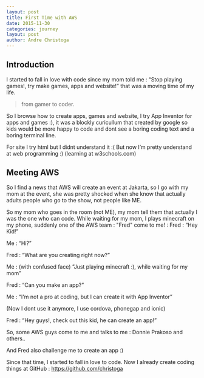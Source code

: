 ```yaml
---
layout: post
title: First Time with AWS
date: 2015-11-30
categories: journey
layout: post
author: Andre Christoga
---
```

## Introduction
I started to fall in love with code since my mom told me : “Stop playing games!, try make games, apps and website!” that was a moving time of my life.

<blockquote> from gamer to coder. </blockquote>

So I browse how to create apps, games and website, I try App Inventor for apps and games :), it was a blockly curicullum that created by google so kids would be more happy to code and dont see a boring coding text and a boring terminal line.

For site I try html but I didnt understand it :(
But now I’m pretty understand at web programming :) (learning at w3schools.com)

## Meeting AWS

So I find a news that AWS will create an event at Jakarta, so I go with my mom at the event, she was pretty shocked when she know that actually adults people who go to the show, not people like ME.

So my mom who goes in the room (not ME), my mom tell them that actually I was the one who can code.
While waiting for my mom, I plays minecraft on my phone, suddenly one of the AWS team : "Fred" come to me! :
Fred : “Hey Kid!”

Me : “Hi?”

Fred : “What are you creating right now?”

Me : (with confused face) ”Just playing minecraft :), while waiting for my mom”

Fred : “Can you make an app?”

Me : “I'm not a pro at coding, but I can create it with App Inventor” 

(Now I dont use it anymore, I use cordova, phonegap and ionic)

Fred : “Hey guys!, check out this kid, he can create an app!”

So, some AWS guys come to me and talks to me : Donnie Prakoso and others..

And Fred also challenge me to create an app :)

Since that time, I started to fall in love to code.
Now I already create coding things at GitHub : https://github.com/christoga
